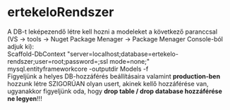 # ertekeloRendszer

A DB-t leképezendő létre kell hozni a modeleket a következő paranccsal <br>(VS -> tools -> Nuget Package Menager -> Package Menager Console-ból adjuk ki):<br>
Scaffold-DbContext "server=localhost;database=ertekelo-rendszer;user=root;password=;ssl mode=none;" mysql.entityframeworkcore -outputdir Models -f<br>
Figyeljünk a helyes DB-hozzáférés beállításaira valamint <b>production-ben</b> hozzunk létre SZIGORÚAN olyan usert, akinek kellő hozzáférése van,<br>
ugyanakkor figyeljünk oda, hogy <b>drop table / drop database hozzáférése ne legyen</b>!!!
